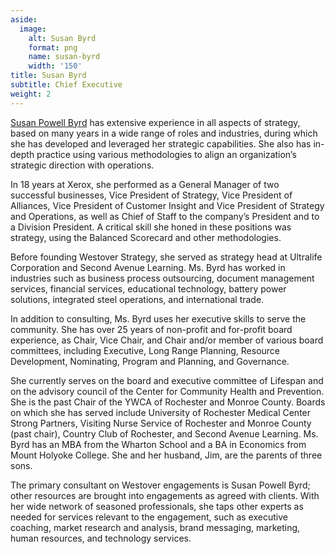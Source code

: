 ```yaml
---
aside:
  image:
    alt: Susan Byrd
    format: png
    name: susan-byrd
    width: '150'
title: Susan Byrd
subtitle: Chief Executive
weight: 2
---
```

[Susan Powell Byrd](https://www.linkedin.com/in/susan-powell-byrd-b071ba5/) has extensive experience in all aspects of strategy, based on many years in a wide range of roles and industries, during which she has developed and leveraged her strategic capabilities. She also has in-depth practice using various methodologies to align an organization’s strategic direction with operations.

In 18 years at Xerox, she performed as a General Manager of two successful businesses, Vice President of Strategy, Vice President of Alliances, Vice President of Customer Insight and Vice President of Strategy and Operations, as well as Chief of Staff to the company’s President and to a Division President. A critical skill she honed in these positions was strategy, using the Balanced Scorecard and other methodologies.

Before founding Westover Strategy, she served as strategy head at Ultralife Corporation and Second Avenue Learning. Ms. Byrd has worked in industries such as business process outsourcing, document management services, financial services, educational technology, battery power solutions, integrated steel operations, and international trade.

In addition to consulting, Ms. Byrd uses her executive skills to serve the community. She has over 25 years of non-profit and for-profit board experience, as Chair, Vice Chair, and Chair and/or member of various board committees, including Executive, Long Range Planning, Resource Development, Nominating, Program and Planning, and Governance.

She currently serves on the board and executive committee of Lifespan and on the advisory council of the Center for Community Health and Prevention. She is the past Chair of the YWCA of Rochester and Monroe County. Boards on which she has served include University of Rochester Medical Center Strong Partners, Visiting Nurse Service of Rochester and Monroe County (past chair), Country Club of Rochester, and Second Avenue Learning. Ms. Byrd has an MBA from the Wharton School and a BA in Economics from Mount Holyoke College. She and her husband, Jim, are the parents of three sons.

The primary consultant on Westover engagements is Susan Powell Byrd; other resources are brought into engagements as agreed with clients. With her wide network of seasoned professionals, she taps other experts as needed for services relevant to the engagement, such as executive coaching, market research and analysis, brand messaging, marketing, human resources, and technology services.

